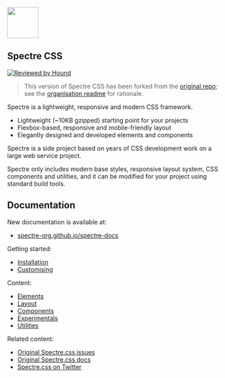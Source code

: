 <a href="https://spectre-org.github.io/spectre-css">
  <img src="https://spectre-org.github.io/spectre-docs/img/spectre-logo.svg" width="72" height="72">
</a>

## Spectre CSS

[![Reviewed by Hound](https://img.shields.io/badge/Reviewed_by-Hound-8E64B0.svg)](https://houndci.com)

> This version of Spectre CSS has been forked from the [original repo](https://github.com/picturepan2/spectre); see the [organisation readme](https://github.com/spectre-org) for rationale.

Spectre is a lightweight, responsive and modern CSS framework.

- Lightweight (~10KB gzipped) starting point for your projects
- Flexbox-based, responsive and mobile-friendly layout
- Elegantly designed and developed elements and components

Spectre is a side project based on years of CSS development work on a large web service project.

Spectre only includes modern base styles, responsive layout system, CSS components and utilities, and it can be modified for your project using standard build tools.

## Documentation

New documentation is available at:

- [spectre-org.github.io/spectre-docs](https://spectre-org.github.io/spectre-docs)

Getting started:

- [Installation](https://spectre-org.github.io/spectre-docs/docs/setup/installation.html)
- [Customising](https://spectre-org.github.io/spectre-docs/docs/setup/custom.html)

Content:

- [Elements](https://spectre-org.github.io/spectre-docs/docs/elements/index.html)
- [Layout](https://spectre-org.github.io/spectre-docs/docs/layout/index.html)
- [Components](https://spectre-org.github.io/spectre-docs/docs/components/index.html)
- [Experimentals](https://spectre-org.github.io/spectre-docs/docs/experimentals/index.html)
- [Utilities](https://spectre-org.github.io/spectre-docs/docs/utilities/index.html)

Related content:

- [Original Spectre.css issues](https://github.com/picturepan2/spectre/issues)
- [Original Spectre.css docs](https://picturepan2.github.io/spectre/)
- [Spectre.css on Twitter](https://twitter.com/spectrecss)
